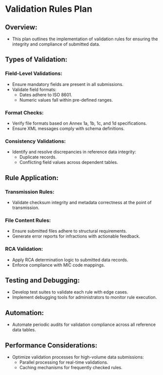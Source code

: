 # Validation Rules Plan

## Overview:
- This plan outlines the implementation of validation rules for ensuring the integrity and compliance of submitted data.

## Types of Validation:
### Field-Level Validations:
- Ensure mandatory fields are present in all submissions.
- Validate field formats:
  - Dates adhere to ISO 8601.
  - Numeric values fall within pre-defined ranges.

### Format Checks:
- Verify file formats based on Annex 1a, 1b, 1c, and 1d specifications.
- Ensure XML messages comply with schema definitions.

### Consistency Validations:
- Identify and resolve discrepancies in reference data integrity:
  - Duplicate records.
  - Conflicting field values across dependent tables.

## Rule Application:
### Transmission Rules:
- Validate checksum integrity and metadata correctness at the point of transmission.

### File Content Rules:
- Ensure submitted files adhere to structural requirements.
- Generate error reports for infractions with actionable feedback.

### RCA Validation:
- Apply RCA determination logic to submitted data records.
- Enforce compliance with MIC code mappings.

## Testing and Debugging:
- Develop test suites to validate each rule with edge cases.
- Implement debugging tools for administrators to monitor rule execution.

## Automation:
- Automate periodic audits for validation compliance across all reference data tables.

## Performance Considerations:
- Optimize validation processes for high-volume data submissions:
  - Parallel processing for real-time validations.
  - Caching mechanisms for frequently checked rules.